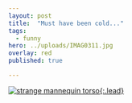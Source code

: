 ```yaml
---
layout: post
title:  "Must have been cold..."
tags:
  - funny
hero: ../uploads/IMAG0311.jpg
overlay: red
published: true

---
```


[![strange mannequin torso](../uploads/IMAG0311.jpg){:.lead}](../uploads/IMAG0311.jpg)